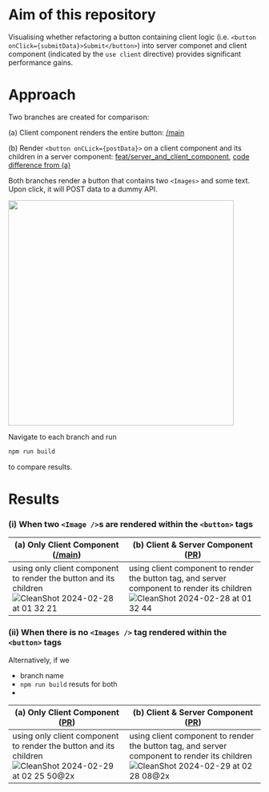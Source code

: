
# Aim of this repository

Visualising whether refactoring a button containing client logic (i.e. `<button onClick={submitData}>Submit</button>`) into server componet and client component (indicated by the `use client` directive) provides significant performance gains.

# Approach

Two branches are created for comparison: 

(a) Client component renders the entire button: [/main](https://github.com/sheleoni/nextJS-server-components-performance-optimization/tree/main)

(b) Render `<button onCLick={postData}>` on a client component and its children in a server component: [feat/server_and_client_component](https://github.com/sheleoni/nextJS-server-components-performance-optimization/tree/feat/server_and_client_component), [code difference from (a)](https://github.com/sheleoni/nextJS-server-components-performance-optimization/pull/1/files)

Both branches render a button that contains two `<Images>` and some text. Upon click, it will POST data to a dummy API.

<img src="https://github.com/sheleoni/nextJS-server-components-performance-optimization/assets/85994674/57150e2d-e4e2-4c97-a7f1-4be0a357cca3" height="450">

<p>Navigate to each branch and run</p>

```bash
npm run build
```
to compare results.

# Results

### (i) When two `<Image />`s are rendered within the `<button>` tags
| (a) Only Client Component ([/main](https://github.com/sheleoni/nextJS-server-components-performance-optimization/tree/main))| (b) Client & Server Component ([PR](https://github.com/sheleoni/nextJS-server-components-performance-optimization/pull/1)) |
|-----------------------|---------------------------|
|using only client component to render the button and its children  ![CleanShot 2024-02-28 at 01 32 21](https://github.com/sheleoni/nextJS-server-components-performance-optimization/assets/85994674/3b5ef108-4553-4b60-a7cb-54e1c4ece290) | using client component to render the button tag, and server component to render its children ![CleanShot 2024-02-28 at 01 32 44](https://github.com/sheleoni/nextJS-server-components-performance-optimization/assets/85994674/5502274f-9e08-4415-bec0-1c7fc56be114)|

### (ii) When there is no `<Images />` tag rendered within the `<button>` tags

Alternatively, if we 
- branch name
- `npm run build` resuts for both
- 
| (a) Only Client Component ([PR](https://github.com/sheleoni/nextJS-server-components-performance-optimization/pull/2)) | (b) Client & Server Component ([PR](https://github.com/sheleoni/nextJS-server-components-performance-optimization/pull/3)) |
|-----------------------|---------------------------|
|using only client component to render the button and its children ![CleanShot 2024-02-29 at 02 25 50@2x](https://github.com/sheleoni/nextJS-server-components-performance-optimization/assets/85994674/c9c0ef6a-8af8-4f43-93b6-9c8638f333f9) | using client component to render the button tag, and server component to render its children ![CleanShot 2024-02-29 at 02 28 08@2x](https://github.com/sheleoni/nextJS-server-components-performance-optimization/assets/85994674/942b6d2d-b645-4ba4-b8ee-a392f38866d2) |
